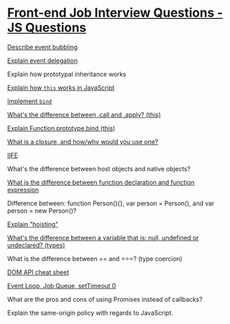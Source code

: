 # [Front-end Job Interview Questions - JS Questions](https://h5bp.github.io/Front-end-Developer-Interview-Questions/)

[Describe event bubbling](https://github.com/TinaC/Blog/blob/master/JavaScript/event_propagation.md)

[Explain event delegation](https://github.com/TinaC/Blog/blob/master/JavaScript/event_delegation.md)

Explain how prototypal inheritance works

[Explain how `this` works in JavaScript](https://github.com/TinaC/Blog/blob/master/JavaScript/this.md)

[Implement `bind`](https://github.com/TinaC/Blog/blob/master/JavaScript/bind.md)

[What's the difference between .call and .apply? (this)](https://github.com/TinaC/Blog/blob/master/JavaScript/this.md)

[Explain Function.prototype.bind (this)](https://github.com/TinaC/Blog/blob/master/JavaScript/this.md)

[What is a closure, and how/why would you use one?](https://github.com/TinaC/Blog/blob/master/JavaScript/scope_closure.md)

[IIFE](https://github.com/TinaC/Blog/blob/master/JavaScript/IIFE.md)

What's the difference between host objects and native objects?

[What is the difference between function declaration and function expression](https://github.com/TinaC/Blog/blob/master/JavaScript/function_declaration_vs_function_expression.md)

Difference between: function Person(){}, var person = Person(), and var person = new Person()?

[Explain "hoisting"](https://github.com/TinaC/Blog/blob/master/JavaScript/hoist.md)

[What's the difference between a variable that is: null, undefined or undeclared? (types)](https://github.com/TinaC/Blog/blob/master/JavaScript/types.md)

What is the difference between == and ===? (type coercion)

[DOM API cheat sheet](https://github.com/TinaC/Blog/blob/master/JavaScript/DOM_API.md)

[Event Loop, Job Queue, setTimeout 0](https://github.com/TinaC/Blog/blob/master/JavaScript/event_loop.md)

What are the pros and cons of using Promises instead of callbacks?

Explain the same-origin policy with regards to JavaScript.